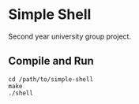 Simple Shell
============

Second year university group project.

Compile and Run
---------------

	cd /path/to/simple-shell
	make
	./shell
